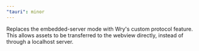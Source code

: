 ```yaml
---
"tauri": minor
---
```


Replaces the embedded-server mode with Wry's custom protocol feature. This allows assets to be transferred to the webview directly, instead of through a localhost server.
